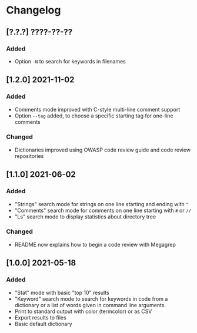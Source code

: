 # Changelog

## [?.?.?] ????-??-??
### Added
- Option `-N` to search for keywords in filenames

## [1.2.0] 2021-11-02
### Added
- Comments mode improved with C-style multi-line comment support
- Option `--tag` added, to choose a specific starting tag for one-line comments
### Changed
- Dictionaries improved using OWASP code review guide and code review
  repositories

## [1.1.0] 2021-06-02
### Added
- "Strings" search mode for strings on one line starting and ending with `"`
- "Comments" search mode for comments on one line starting with `#` or `//`
- "Ls" search mode to display statistics about directory tree
### Changed
- README now explains how to begin a code review with Megagrep

## [1.0.0] 2021-05-18
### Added
- "Stat" mode with basic "top 10" results
- "Keyword" search mode to search for keywords in code from a dictionary
  or a list of words given in command line arguments.
- Print to standard output with color (termcolor) or as CSV
- Export results to files
- Basic default dictionary
